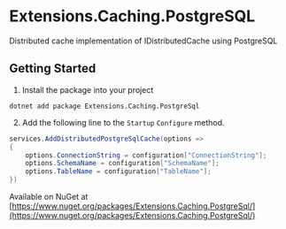 # Extensions.Caching.PostgreSQL
Distributed cache implementation of IDistributedCache using PostgreSQL

## Getting Started
1. Install the package into your project
```
dotnet add package Extensions.Caching.PostgreSql
```
2. Add the following line to the `Startup`  `Configure` method.
```c#
services.AddDistributedPostgreSqlCache(options => 
{
	options.ConnectionString = configuration["ConnectionString"];
	options.SchemaName = configuration["SchemaName"];
	options.TableName = configuration["TableName"];
})
```

Available on NuGet at [https://www.nuget.org/packages/Extensions.Caching.PostgreSql/](https://www.nuget.org/packages/Extensions.Caching.PostgreSql/)
